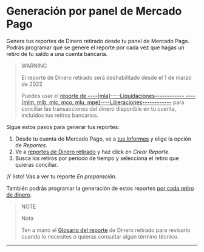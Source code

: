 
# Generación por panel de Mercado Pago

Genera tus reportes de Dinero retirado desde tu panel de Mercado Pago. Podrás programar que se genere el reporte por cada vez que hagas un retiro de tu saldo a una cuenta bancaria.

> WARNING
>
> El reporte de Dinero retirado será deshabilitado desde el 1 de marzo de 2022
>
> Puedes usar el [reporte de ----[mla]----Liquidaciones------------ ----[mlm, mlb, mlc, mco, mlu, mpe]----Liberaciones------------](https://www.mercadopago[FAKER][URL][DOMAIN]/developers/es/guides/manage-account/reports/released-money/introduction) para conciliar las transacciones del dinero disponible en tu cuenta, incluidos tus retiros bancarios.

Sigue estos pasos para generar tus reportes:

1. Desde tu cuenta de Mercado Pago, ve a [tus Informes](https://www.mercadopago.com.ar/balance/reports) y elige la opción de *Reportes*.
1. Ve a [reportes de Dinero retirado](https://www.mercadopago.com.ar/balance/reports/bank) y haz click en *Crear Reporte*.
1. Busca los retiros por período de tiempo y selecciona el retiro que quieras conciliar.

¡Y listo! Vas a ver tu reporte *En preparación*.

También podrás programar la generación de estos reportes [por cada retiro de dinero](https://www.mercadopago[FAKER][URL][DOMAIN]/developers/es/guides/manage-account/reports/available-money/withdrawal).


> NOTE
>
> Nota
>
> Ten a mano el [Glosario del reporte](https://www.mercadopago[FAKER][URL][DOMAIN]/developers/es/guides/manage-account/reports/available-money/glossary) de Dinero retirado para revisarlo cuando lo necesites o quieras consultar algún término técnico.

<hr/>


